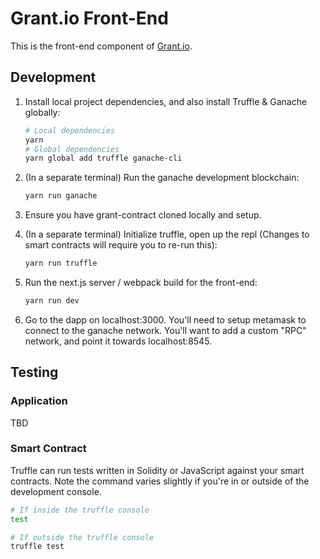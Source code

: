 # Grant.io Front-End

This is the front-end component of [Grant.io](http://grant.io).


## Development

1. Install local project dependencies, and also install Truffle & Ganache globally:
    ```bash
    # Local dependencies
    yarn
    # Global dependencies
    yarn global add truffle ganache-cli
    ```

2. (In a separate terminal) Run the ganache development blockchain:
    ```bash
    yarn run ganache
    ```

3. Ensure you have grant-contract cloned locally and setup.


4. (In a separate terminal) Initialize truffle, open up the repl (Changes to smart contracts will require you to re-run this):
    ```bash
    yarn run truffle
    ```

5. Run the next.js server / webpack build for the front-end:
    ```bash
    yarn run dev
    ```

5. Go to the dapp on localhost:3000. You'll need to setup metamask to connect to the ganache network. You'll want to add a custom "RPC" network, and point it towards localhost:8545.


## Testing

### Application

TBD

### Smart Contract

Truffle can run tests written in Solidity or JavaScript against your smart contracts. Note the command varies slightly if you're in or outside of the development console.

```bash
# If inside the truffle console
test

# If outside the truffle console
truffle test
```
